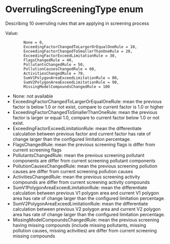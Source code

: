 # OverrulingScreeningType enum
Describing 10 overruling rules that are applying in screening process

Value:
```
        None = 0,
        ExceedingFactorChangedToLargerOrEqualOneRule = 10,
        ExceedingFactorChangedToSmallerThanOneRule = 20,
        ExceedingFactorExceedLimitationRule = 30,
        FlagsChangedRule = 40,
        PollutantsChangedRule = 50,
        PollutionCausesChangedRule = 60,
        ActivitiesChangedRule = 70,
        SumV1PolygonAreaExceedLimitationRule = 80,
        SumV2PolygonAreaExceedLimitationRule = 90,
        MissingModelCompoundsChangedRule = 100
```
- None: not available
- ExceedingFactorChangedToLargerOrEqualOneRule: mean the previous factor is below 1.0 or not exist, compare to current factor is 1.0 or higher
- ExceedingFactorChangedToSmallerThanOneRule: mean the previous factor is larger or equal 1.0, compare to current factor below 1.0  or not exist.
- ExceedingFactorExceedLimitationRule: mean the differentiate calculation between previous factor and current factor has rate of change larger than the configured limitation percentage.
- FlagsChangedRule: mean the previous screening flags is differ from current screening flags
- PollutantsChangedRule: mean the previous screening pollutant components are differ from current screening pollutant components
- PollutionCausesChangedRule: mean the previous screening pollution causes are differ from current screening pollution causes
- ActivitiesChangedRule: mean the previous screening activity compounds are differ from current screening activity compounds
- SumV1PolygonAreaExceedLimitationRule: mean the differentiate calculation between previous V1 polygon area and current V1 polygon area has rate of change larger than the configured limitation percentage.
- SumV2PolygonAreaExceedLimitationRule: mean the differentiate calculation between previous V2 polygon area and current V2 polygon area has rate of change larger than the configured limitation percentage.
- MissingModelCompoundsChangedRule: mean the previous screening having missing compounds (include missing pollutants, missing pollution causes, missing activities) are differ from current screening missing compounds